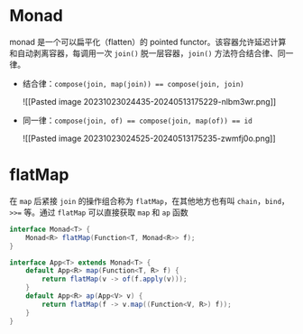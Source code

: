# Monad

monad 是一个可以扁平化（flatten）的 pointed functor。该容器允许延迟计算和自动剥离容器，每调用一次 `join()` 脱一层容器，`join()` 方法符合结合律、同一律。

* 结合律：`compose(join, map(join)) == compose(join, join)`

  ![[Pasted image 20231023024435-20240513175229-nlbm3wr.png]]
* 同一律：`compose(join, of) == compose(join, map(of)) == id`

  ![[Pasted image 20231023024525-20240513175235-zwmfj0o.png]]

# flatMap

在 `map` 后紧接 `join` 的操作组合称为 `flatMap`，在其他地方也有叫 `chain`，`bind`，`>>=` 等。通过 `flatMap` 可以直接获取 `map` 和 `ap` 函数

```java
interface Monad<T> {
    Monad<R> flatMap(Function<T, Monad<R>> f);
}

interface App<T> extends Monad<T> {
    default App<R> map(Function<T, R> f) {
        return flatMap(v -> of(f.apply(v)));
    }
    default App<R> ap(App<V> v) {
        return flatMap(f -> v.map((Function<V, R>) f));
    }
}
```
